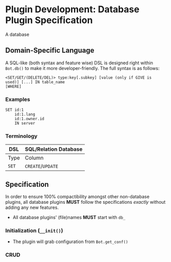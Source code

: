 # Plugin Development: Database Plugin Specification

A database

## Domain-Specific Language

A SQL-like (both syntax and feature wise) DSL is designed right within `Bot.db()` to make it more developer-friendly. The full syntax is as follows:

```
<SET/GET/(DELETE/DEL)> type:key[.subkey] [value (only if GIVE is used)] [...] IN table_name 
[WHERE]
```

### Examples

```
SET id:1
    id:1.lang
    id:1.owner.id
    IN server
```

### Terminology

| DSL | SQL/Relation Database |
| --- | ---|
| Type | Column |
| `SET` | `CREATE`/`UPDATE` |

## Specification

In order to ensure 100% compactibility amongst other non-database plugins, all database plugins **MUST** follow the specifications *exactly* without adding any new features.

- All database plugins' (file)names **MUST** start with `db_`

### Initialization (`__init()`)

- The plugin will grab configuration from `Bot.get_conf()`

### CRUD